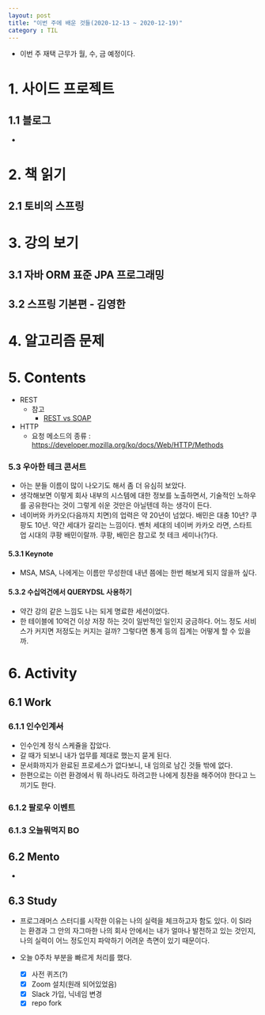 ```yaml
---
layout: post
title: "이번 주에 배운 것들(2020-12-13 ~ 2020-12-19)"
category : TIL
---
```


- 이번 주 재택 근무가 월, 수, 금 예정이다.



# 1. 사이드 프로젝트

## 1.1 블로그

- 



# 2. 책 읽기

## 2.1 토비의 스프링



# 3. 강의 보기

## 3.1 자바 ORM 표준 JPA 프로그래밍

## 3.2 스프링 기본편 - 김영한 



# 4. 알고리즘 문제






# 5. Contents

- REST
  - 참고 
    - [REST vs SOAP](https://www.redhat.com/ko/topics/integration/whats-the-difference-between-soap-rest)
- HTTP
  - 요청 메소드의 종류 : https://developer.mozilla.org/ko/docs/Web/HTTP/Methods

### 5.3 우아한 테크 콘서트

- 아는 분들 이름이 많이 나오기도 해서 좀 더 유심히 보았다.
- 생각해보면 이렇게 회사 내부의 시스템에 대한 정보를 노출하면서, 기술적인 노하우를 공유한다는 것이 그렇게 쉬운 것만은 아닐텐데 하는 생각이 든다.
- 네이버와 카카오(다음까지 치면)의 업력은 약 20년이 넘었다. 배민은 대충 10년? 쿠팡도 10년. 약간 세대가 갈리는 느낌이다. 벤처 세대의 네이버 카카오 라면, 스타트업 시대의 쿠팡 배민이랄까. 쿠팡, 배민은 참고로 첫 테크 세미나(?)다.

#### 5.3.1 Keynote

- MSA, MSA, 나에게는 이름만 무성한데 내년 쯤에는 한번 해보게 되지 않을까 싶다.

#### 5.3.2 수십억건에서 QUERYDSL 사용하기

- 약간 강의 같은 느낌도 나는 되게 명료한 세션이었다.
- 한 테이블에 10억건 이상 저장 하는 것이 일반적인 일인지 궁금하다. 어느 정도 서비스가 커지면 저정도는 커지는 걸까? 그렇다면 통계 등의 집계는 어떻게 할 수 있을까.

# 6. Activity

## 6.1 Work

### 6.1.1 인수인계~~서~~

- 인수인계 정식 스케쥴을 잡았다.
- 갈 때가 되보니 내가 업무를 제대로 했는지 묻게 된다.
- 문서화까지가 완료된 프로세스가 없다보니, 내 임의로 남긴 것들 밖에 없다.
- 한편으로는 이런 환경에서 뭐 하나라도 하려고한 나에게 칭찬을 해주어야 한다고 느끼기도 한다.

### 6.1.2 팔로우 이벤트

### 6.1.3 오늘뭐먹지 BO



## 6.2 Mento

- 



## 6.3 Study

- 프로그래머스 스터디를 시작한 이유는 나의 실력을 체크하고자 함도 있다. 이 SI라는 환경과 그 안의 자그마한 나의 회사 안에서는 내가 얼마나 발전하고 있는 것인지, 나의 실력이 어느 정도인지 파악하기 어려운 측면이 있기 때문이다.

- 오늘 0주차 부분을 빠르게 처리를 했다.
  - [x] 사전 퀴즈(?)
  - [x] Zoom 설치(원래 되어있었음)
  - [x] Slack 가입, 닉네임 변경
  - [x] repo fork